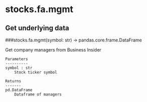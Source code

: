 # stocks.fa.mgmt

## Get underlying data 
###stocks.fa.mgmt(symbol: str) -> pandas.core.frame.DataFrame

Get company managers from Business Insider

    Parameters
    ----------
    symbol : str
        Stock ticker symbol

    Returns
    -------
    pd.DataFrame
        Dataframe of managers
